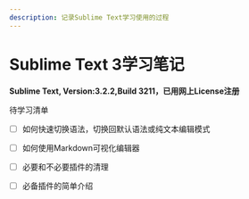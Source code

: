 ```yaml
---
description: 记录Sublime Text学习使用的过程
---
```


# Sublime Text 3学习笔记

**Sublime Text, Version:3.2.2,Build 3211，已用网上License注册**

待学习清单

* [ ] 如何快速切换语法，切换回默认语法或纯文本编辑模式
* [ ] 如何使用Markdown可视化编辑器
* [ ] 必要和不必要插件的清理
* [ ] 必备插件的简单介绍



